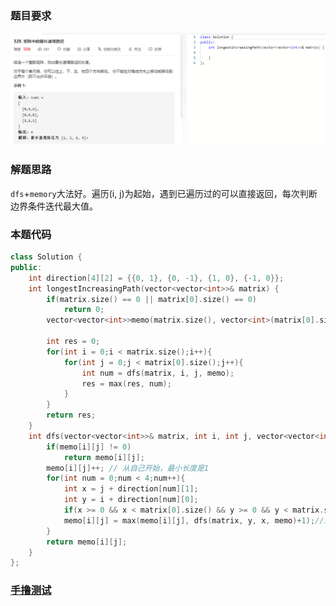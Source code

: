 ### 题目要求

![](pic/329.png)

### 解题思路

`dfs`+`memory`大法好。遍历(i, j)为起始，遇到已遍历过的可以直接返回，每次判断边界条件迭代最大值。

### 本题代码

```c++
class Solution {
public:
    int direction[4][2] = {{0, 1}, {0, -1}, {1, 0}, {-1, 0}};
    int longestIncreasingPath(vector<vector<int>>& matrix) {
        if(matrix.size() == 0 || matrix[0].size() == 0)
            return 0;
        vector<vector<int>>memo(matrix.size(), vector<int>(matrix[0].size(), 0));
        
        int res = 0;
        for(int i = 0;i < matrix.size();i++){
            for(int j = 0;j < matrix[0].size();j++){
                int num = dfs(matrix, i, j, memo);
                res = max(res, num);
            }
        }
        return res;
    }
    int dfs(vector<vector<int>>& matrix, int i, int j, vector<vector<int>>& memo){
        if(memo[i][j] != 0)
            return memo[i][j];
        memo[i][j]++; // 从自己开始，最小长度是1
        for(int num = 0;num < 4;num++){
            int x = j + direction[num][1];
            int y = i + direction[num][0];
            if(x >= 0 && x < matrix[0].size() && y >= 0 && y < matrix.size() && matrix[y][x] > matrix[i][j])
            memo[i][j] = max(memo[i][j], dfs(matrix, y, x, memo)+1);//满足条件+1
        }
        return memo[i][j];
    }
};
```

### [手撸测试](https://leetcode-cn.com/problems/longest-increasing-path-in-a-matrix/)  

